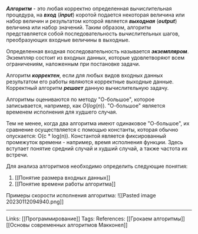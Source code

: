 ***Алгоритм*** - это любая корректно определенная вычислительная процедура, на ***вход*** (***input***) коротой подается некоторая величина или набор величин и результатом которой является ***выходная*** (***output***) величина или набор значений. Таким образом, алгоритм представляется собой последовательность вычислительных шагов, преобразующих входные величины в выходные. 

Определенная входная последовательность называется ***экземпляром***. Экземпляр состоит из входных данных, которые удовлетворяют всем ограничениям, наложенным при постановке задачи. 

Алгоритм ***корректен***, если для любых видов входных данных результатом его работы являются корректные выходные данные. Корректный алгоритм ***решает*** данную вычислительную задачу.

Алгоритмы оцениваются по методу "О-большое", которое записывается, например, как $O(log(n))$. "О-большое" является временем исполнения для худшего случая. 

Тем не менее, когда два алгоритма имеют одинаковое "О-большое", их сравнение осуществляется с помощью константы, которая обычно опускается: O(c * log(n)). Константой является фиксированный промежуток времени - например, время исполнения функции. Здесь вступает понятие средний случай и худший случай, а также частота их встречи. 

Для анализа алгоритмов необходимо определить следующие понятия:
1. [[Понятие размера входных данных]] 
2. [[Понятие времени работы алгоритма]] 

Примеры скорости исполнения алгоритма:
![[Pasted image 20230112094940.png]]

___
Links: [[Программирование]] 
Tags: 
References: [[Грокаем алгоритмы]] [[Основы современных алгоритмов Макконел]] 